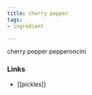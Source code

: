 ```yaml
---
title: cherry pepper
tags:
- ingredient

---
```

cherry pepper pepperoncini

### Links

* [[pickles]]
